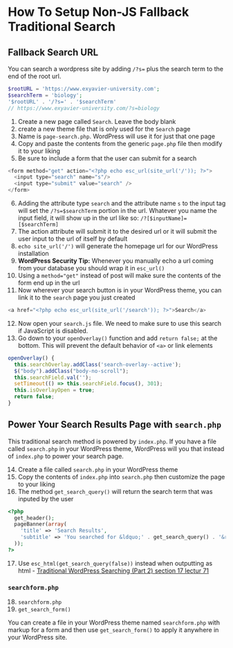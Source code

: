 # How To Setup Non-JS Fallback Traditional Search

## Fallback Search URL

You can search a wordpress site by adding `/?s=` plus the search term to the end of the root url.

```php
$rootURL = 'https://www.exyavier-university.com';
$searchTerm = 'biology';
'$rootURL' . '/?s=' . '$searchTerm'
// https://www.exyavier-university.com/?s=biology
```

1. Create a new page called `Search`. Leave the body blank
2. create a new theme file that is only used for the `Search` page
3. Name is `page-search.php`. WordPress will use it for just that one page
4. Copy and paste the contents from the generic `page.php` file then modify it to your liking
5. Be sure to include a form that the user can submit for a search

```php
<form method="get" action="<?php echo esc_url(site_url('/')); ?>">
  <input type="search" name="s"/>
  <input type="submit" value="search" />
</form>
```

6. Adding the attribute type `search` and the attribute name `s` to the input tag will set the `/?s=$searchTerm` portion in the url. Whatever you name the input field, it will show up in the url like so: `/?[$inputName]=[$searchTerm]`
7. The action attribute will submit it to the desired url or it will submit the user input to the url of itself by default
8. `echo site_url('/')` will generate the homepage url for our WordPress installation
9. **WordPress Security Tip:** Whenever you manually echo a url coming from your database you should wrap it in `esc_url()`
10. Using a `method="get"` instead of post will make sure the contents of the form end up in the url
11. Now wherever your search button is in your WordPress theme, you can link it to the `search` page you just created

```php
<a href="<?php echo esc_url(site_url('/search')); ?>">Search</a>
```

12. Now open your `search.js` file. We need to make sure to use this search if JavaScript is disabled.
13. Go down to your `openOverlay()` function and add `return false;` at the bottom. This will prevent the default behavior of `<a>` or link elements

```javascript
openOverlay() {
  this.searchOverlay.addClass('search-overlay--active');
  $("body").addClass("body-no-scroll");
  this.searchField.val('');
  setTimeout(() => this.searchField.focus(), 301);
  this.isOverlayOpen = true;
  return false;
}
```

## Power Your Search Results Page with `search.php`

This traditional search method is powered by `index.php`. If you have a file called `search.php` in your WordPress theme, WordPress will you that instead of `index.php` to power your search page.

14. Create a file called `search.php` in your WordPress theme
15. Copy the contents of `index.php` into `search.php` then customize the page to your liking
16. The method `get_search_query()` will return the search term that was inputed by the user

```php
<?php
  get_header();
  pageBanner(array(
    'title' => 'Search Results',
    'subtitle' => 'You searched for &ldquo;' . get_search_query() . '&rdquo;'
  ));
?>
```

17. Use `esc_html(get_search_query(false))` instead when outputting as html - [Traditional WordPress Searching (Part 2) section 17 lectur 71](https://www.udemy.com/become-a-wordpress-developer-php-javascript/learn/v4/t/lecture/8007378?start=15)

### `searchform.php`

18. `searchform.php`
19. `get_search_form()`

You can create a file in your WordPress theme named `searchform.php` with markup for a form and then use `get_search_form()` to apply it anywhere in your WordPress site.
